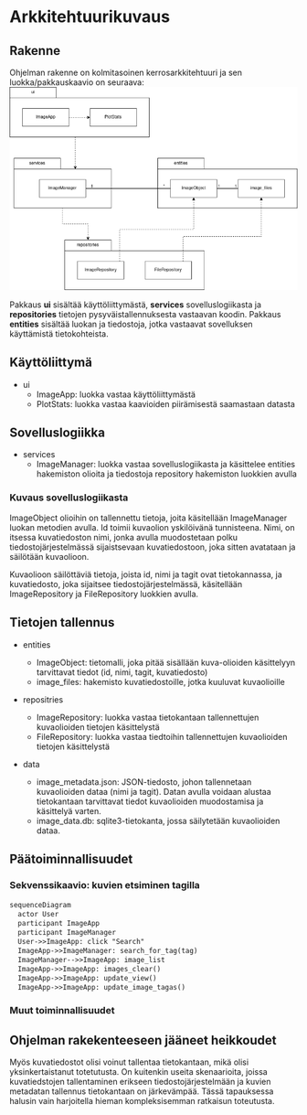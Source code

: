 # Arkkitehtuurikuvaus

## Rakenne
Ohjelman rakenne on kolmitasoinen kerrosarkkitehtuuri ja sen luokka/pakkauskaavio on seuraava:
![Pakkausrakenne](kuvat/pakkauskaavio.png)

Pakkaus **ui** sisältää käyttöliittymästä, **services** sovelluslogiikasta ja **repositories** tietojen pysyväistallennuksesta vastaavan koodin. Pakkaus **entities** sisältää luokan ja tiedostoja, jotka vastaavat sovelluksen käyttämistä tietokohteista.

## Käyttöliittymä

- ui
  - ImageApp: luokka vastaa käyttöliittymästä
  - PlotStats: luokka vastaa kaavioiden piirämisestä saamastaan datasta

## Sovelluslogiikka
- services
    - ImageManager: luokka vastaa sovelluslogiikasta ja käsittelee entities hakemiston olioita ja tiedostoja repository hakemiston luokkien avulla

### Kuvaus sovelluslogiikasta

ImageObject olioihin on tallennettu tietoja, joita käsitellään ImageManager luokan metodien avulla. Id toimii kuvaolion yskilöivänä tunnisteena. Nimi, on itsessa kuvatiedoston nimi, jonka avulla muodostetaan polku tiedostojärjestelmässä sijaistsevaan kuvatiedostoon, joka sitten avatataan ja säilötään kuvaolioon. 

Kuvaolioon säilöttäviä tietoja, joista id, nimi ja tagit ovat tietokannassa, ja kuvatiedosto, joka sijaitsee tiedostojärjestelmässä, käsitellään ImageRepository ja FileRepository luokkien avulla.

## Tietojen tallennus
 - entities
    - ImageObject: tietomalli, joka pitää sisällään kuva-olioiden käsittelyyn tarvittavat tiedot (id, nimi, tagit, kuvatiedosto)
    - image_files: hakemisto kuvatiedostoille, jotka kuuluvat kuvaolioille
  
- repositries
  - ImageRepository: luokka vastaa tietokantaan tallennettujen kuvaolioiden tietojen käsittelystä
  - FileRepository: luokka vastaa tiedtoihin tallennettujen kuvaolioiden tietojen käsittelystä

- data
  - image_metadata.json: JSON-tiedosto, johon tallennetaan kuvaolioiden dataa (nimi ja tagit). Datan avulla voidaan alustaa tietokantaan tarvittavat tiedot kuvaolioiden muodostamisa ja käsittelyä varten.
  - image_data.db: sqlite3-tietokanta, jossa säilytetään kuvaolioiden dataa. 


## Päätoiminnallisuudet


### Sekvenssikaavio: kuvien etsiminen tagilla

```mermaid
sequenceDiagram
  actor User
  participant ImageApp
  participant ImageManager
  User->>ImageApp: click "Search"
  ImageApp->>ImageManager: search_for_tag(tag)
  ImageManager-->>ImageApp: image_list
  ImageApp->>ImageApp: images_clear()
  ImageApp->>ImageApp: update_view()
  ImageApp->>ImageApp: update_image_tagas()
```
### Muut toiminnallisuudet

## Ohjelman rakekenteeseen jääneet heikkoudet

Myös kuvatiedostot olisi voinut tallentaa tietokantaan, mikä olisi yksinkertaistanut totetutusta. On kuitenkin useita skenaarioita, joissa kuvatiedstojen tallentaminen erikseen tiedostojärjestelmään ja kuvien metadatan tallennus tietokantaan on järkevämpää. Tässä tapauksessa halusin vain harjoitella hieman kompleksisemman ratkaisun toteutusta.   

